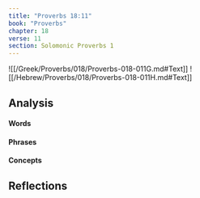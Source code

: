 ```yaml
---
title: "Proverbs 18:11"
book: "Proverbs"
chapter: 18
verse: 11
section: Solomonic Proverbs 1
---
```

![[/Greek/Proverbs/018/Proverbs-018-011G.md#Text]]
![[/Hebrew/Proverbs/018/Proverbs-018-011H.md#Text]]

## Analysis

#### Words

#### Phrases

#### Concepts

## Reflections
